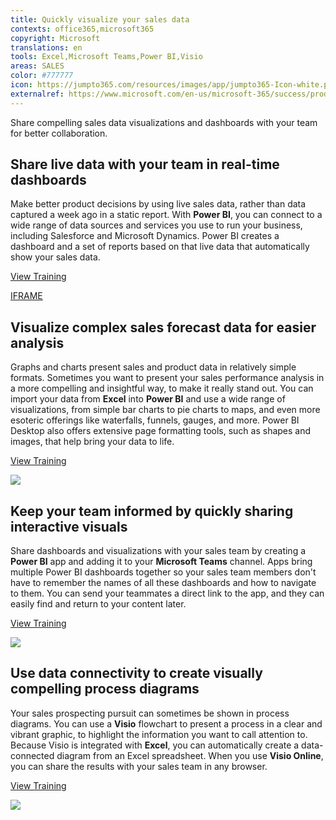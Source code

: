 ```yaml
---
title: Quickly visualize your sales data
contexts: office365,microsoft365
copyright: Microsoft
translations: en
tools: Excel,Microsoft Teams,Power BI,Visio
areas: SALES
color: #777777
icon: https://jumpto365.com/resources/images/app/jumpto365-Icon-white.png
externalref: https://www.microsoft.com/en-us/microsoft-365/success/productivitylibrary/quickly-visualize-your-sales-data
---
```

Share compelling sales data visualizations and dashboards with your team for better collaboration.


## Share live data with your team in real-time dashboards

Make better product decisions by using live sales data, rather than data captured a week ago in a static report. With **Power BI**, you can connect to a wide range of data sources and services you use to run your business, including Salesforce and Microsoft Dynamics. Power BI creates a dashboard and a set of reports based on that live data that automatically show your sales data.

[View Training](https://powerbi.microsoft.com/en-us/guided-learning/powerbi-learning-1-2-connect-to-data-sources-in-power-bi-desktop/)

[IFRAME](https://www.microsoft.com/en-us/videoplayer/embed/RE1UK8Y)

## Visualize complex sales forecast data for easier analysis

Graphs and charts present sales and product data in relatively simple formats. Sometimes you want to present your sales performance analysis in a more compelling and insightful way, to make it really stand out. You can import your data from **Excel** into **Power BI** and use a wide range of visualizations, from simple bar charts to pie charts to maps, and even more esoteric offerings like waterfalls, funnels, gauges, and more. Power BI Desktop also offers extensive page formatting tools, such as shapes and images, that help bring your data to life.

[View Training](https://powerbi.microsoft.com/en-us/guided-learning/powerbi-learning-3-2-create-customize-simple-visualizations/)

![](http://img-prod-cms-rt-microsoft-com.akamaized.net/cms/api/am/imageFileData/RE1MPCw?ver=8658)

## Keep your team informed by quickly sharing interactive visuals

Share dashboards and visualizations with your sales team by creating a **Power BI** app and adding it to your **Microsoft Teams** channel. Apps bring multiple Power BI dashboards together so your sales team members don't have to remember the names of all these dashboards and how to navigate to them. You can send your teammates a direct link to the app, and they can easily find and return to your content later.

[View Training](https://powerbi.microsoft.com/en-us/documentation/powerbi-service-create-apps/)

![](http://img-prod-cms-rt-microsoft-com.akamaized.net/cms/api/am/imageFileData/RE1NOUE?ver=db82)

## Use data connectivity to create visually compelling process diagrams

Your sales prospecting pursuit can sometimes be shown in process diagrams. You can use a **Visio** flowchart to present a process in a clear and vibrant graphic, to highlight the information you want to call attention to. Because Visio is integrated with **Excel**, you can automatically create a data-connected diagram from an Excel spreadsheet. When you use **Visio Online**, you can share the results with your sales team in any browser.

[View Training](https://support.office.com/article/Create-a-Data-Visualizer-diagram-17211b46-d144-4ca2-9ea7-b0f48f0ae0a6)

![](http://img-prod-cms-rt-microsoft-com.akamaized.net/cms/api/am/imageFileData/RE1NOtJ?ver=b087)

